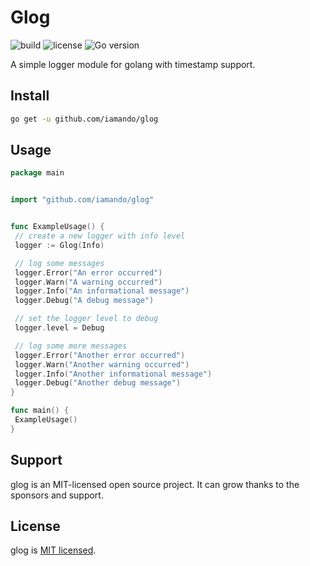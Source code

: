# Glog

![build](https://github.com/iamando/glog/workflows/build/badge.svg)
![license](https://img.shields.io/github/license/iamando/glog?color=success)
![Go version](https://img.shields.io/github/go-mod/go-version/iamando/glog)

A simple logger module for golang with timestamp support.

## Install

```bash
go get -u github.com/iamando/glog
```

## Usage

```go
package main


import "github.com/iamando/glog"


func ExampleUsage() {
 // create a new logger with info level
 logger := Glog(Info)

 // log some messages
 logger.Error("An error occurred")
 logger.Warn("A warning occurred")
 logger.Info("An informational message")
 logger.Debug("A debug message")

 // set the logger level to debug
 logger.level = Debug

 // log some more messages
 logger.Error("Another error occurred")
 logger.Warn("Another warning occurred")
 logger.Info("Another informational message")
 logger.Debug("Another debug message")
}

func main() {
 ExampleUsage()
}
```

## Support

glog is an MIT-licensed open source project. It can grow thanks to the sponsors and support.

## License

glog is [MIT licensed](LICENSE).
